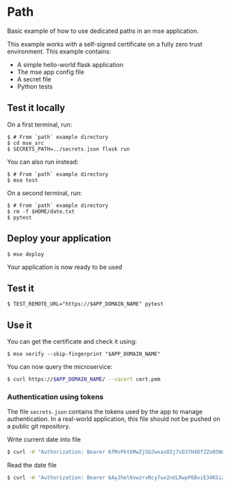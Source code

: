 # Path

Basic example of how to use dedicated paths in an mse application.

 This example works with a self-signed certificate on a fully zero trust environment. This example contains:

- A simple hello-world flask application
- The mse app config file
- A secret file
- Python tests

## Test it locally

On a first terminal, run:

```console
$ # From `path` example directory
$ cd mse_src
$ SECRETS_PATH=../secrets.json flask run
```

You can also run instead:

```console
$ # From `path` example directory
$ mse test
```

On a second terminal, run:

```console
$ # From `path` example directory
$ rm -f $HOME/date.txt
$ pytest
```

## Deploy your application

```console
$ mse deploy 
```

Your application is now ready to be used

## Test it

```console
$ TEST_REMOTE_URL="https://$APP_DOMAIN_NAME" pytest
```

## Use it

You can get the certificate and check it using:

```console
$ mse verify --skip-fingerprint "$APP_DOMAIN_NAME"
```

You can now query the microservice:

```sh
$ curl https://$APP_DOMAIN_NAME/ --cacert cert.pem
```

### Authentication using tokens

The file `secrets.json` contains the tokens used by the app to manage authentication.
In a real-world application, this file should not be pushed on a public git repository.

Write current date into file

```sh
$ curl -H "Authorization: Bearer 6fMvPktkMwZj5UJwxasOIj7sO37H4DfZZo05Nn1fFYw=" -X POST https://$APP_DOMAIN_NAME/ --cacert cert.pem
```

Read the date file

```sh
$ curl -H "Authorization: Bearer bAyJhel6vwzrvNcy7ux2nULRwpP6BviE34KSiZRGixo=" https://$APP_DOMAIN_NAME/ --cacert cert.pem
```
